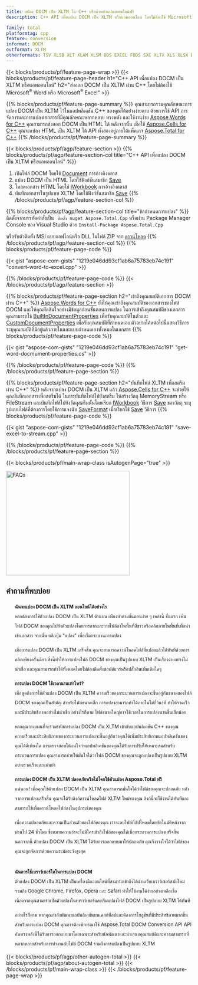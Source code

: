 ```yaml
---
title: แปลง DOCM เป็น XLTM ใน C++ หรือด้วยตัวแปลงออนไลน์ฟรี
description: C++ API เพื่อแปลง DOCM เป็น XLTM หรือแอพออนไลน์ โดยไม่ต้องใช้ Microsoft Word หรือ Microsoft Excel หรือทางออนไลน์ ทดสอบตัวแปลง DOCM เป็น XLTM ออนไลน์ฟรีอย่างรวดเร็วก่อนที่จะรวมโค้ด

family: total
platformtag: cpp
feature: conversion
informat: DOCM
outformat: XLTM
otherformats: TSV XLSB XLT XLAM XLSM ODS EXCEL FODS SXC XLTX XLS XLSX DIF CSV
---
```

{{< blocks/products/pf/feature-page-wrap >}}
{{< blocks/products/pf/feature-page-header h1="C++ API เพื่อแปลง DOCM เป็น XLTM หรือแอพออนไลน์" h2="ส่งออก DOCM เป็น XLTM ผ่าน C++ โดยไม่ต้องใช้ Microsoft<sup>&reg;</sup> Word หรือ Microsoft<sup>&reg;</sup> Excel" >}}

{{% blocks/products/pf/feature-page-summary %}}
คุณสามารถรวมคุณลักษณะการแปลง DOCM เป็น XLTM ไว้ในแอปพลิเคชัน C++ ของคุณได้อย่างง่ายดาย ด้วยการใช้ API การจัดการและการแปลงเอกสารที่มีคุณลักษณะหลากหลาย ทรงพลัง และใช้งานง่าย [Aspose.Words for C++](https://products.aspose.com/words/cpp/) คุณสามารถส่งออก DOCM เป็น HTML ได้ หลังจากนั้น เมื่อใช้ [Aspose.Cells for C++](https://products.aspose.com/cells/cpp/) คุณจะแปลง HTML เป็น XLTM ได้ API ทั้งสองอยู่ภายใต้แพ็คเกจ [Aspose.Total for C++](https://products.aspose.com/total/cpp/) 
{{% /blocks/products/pf/feature-page-summary  %}}

{{< blocks/products/pf/agp/feature-section >}}
{{% blocks/products/pf/agp/feature-section-col title="C++ API เพื่อแปลง DOCM เป็น XLTM หรือแอพออนไลน์" %}}
1. เปิดไฟล์ DOCM โดยใช้ [Document](https://reference.aspose.com/words/cpp/class/aspose.words.docmument) การอ้างอิงคลาส
2. แปลง DOCM เป็น HTML โดยใช้ฟังก์ชันสมาชิก [Save](https://reference.aspose.com/words/cpp/class/aspose.words.docmument#save_string_saveformat)
3. โหลดเอกสาร HTML โดยใช้ [IWorkbook](https://reference.aspose.com/cells/cpp/class/aspose.cells.i_workbook) การอ้างอิงคลาส
4. บันทึกเอกสารในรูปแบบ XLTM โดยใช้ฟังก์ชันสมาชิก [Save](https://reference.aspose.com/cells/cpp/class/aspose.cells.i_workbook#a5dc7de23f7ceba76a05dc1d49f51502e)
{{% /blocks/products/pf/agp/feature-section-col %}}

{{% blocks/products/pf/agp/feature-section-col title="ข้อกำหนดการแปลง" %}}
ติดตั้งจากบรรทัดคำสั่งเป็น ``` ติดตั้ง nuget Aspose.Total.Cpp``` หรือผ่าน Package Manager Console ของ Visual Studio ด้วย ```Install-Package Aspose.Total.Cpp```

หรือรับตัวติดตั้ง MSI แบบออฟไลน์หรือ DLL ในไฟล์ ZIP จาก [ดาวน์โหลด](https://releases.aspose.com/total/cpp)
{{% /blocks/products/pf/agp/feature-section-col %}}
{{% blocks/products/pf/feature-page-code %}}

{{< gist "aspose-com-gists" "1219e046dd93cf1ab6a75783eb74c191" "convert-word-to-excel.cpp" >}}



{{% /blocks/products/pf/feature-page-code %}}
{{< /blocks/products/pf/agp/feature-section >}}

{{% blocks/products/pf/feature-page-section  h2="เข้าถึงคุณสมบัติเอกสาร DOCM ผ่าน C++" %}}
[Aspose.Words for C++](https://products.aspose.com/words/cpp/) ยังให้คุณเข้าถึงคุณสมบัติของเอกสารของไฟล์ DOCM และให้คุณตัดสินใจอย่างมีข้อมูลก่อนขั้นตอนการแปลง ในการเข้าถึงคุณสมบัติของเอกสาร คุณสามารถใช้ [BuiltInDocumentProperties](https://reference.aspose.com/words/cpp/class/aspose.words.properties.built_in_docmument_properties) เพื่อรับคุณสมบัติในตัวและ [CustomDocumentProperties](https://https://reference.aspose.com/words/cpp/class/aspose.words.properties.custom_docmument_properties) เพื่อรับคุณสมบัติที่กำหนดเอง ตัวอย่างโค้ดต่อไปนี้แสดงวิธีการระบุคุณสมบัติที่มีอยู่แล้วภายในและแบบกำหนดเองทั้งหมดในเอกสาร
{{% blocks/products/pf/feature-page-code %}}

{{< gist "aspose-com-gists" "1219e046dd93cf1ab6a75783eb74c191" "get-word-docmument-properties.cs" >}}

{{% /blocks/products/pf/feature-page-code  %}}
{{% /blocks/products/pf/feature-page-section %}}

{{% blocks/products/pf/feature-page-section  h2="บันทึกไฟล์ XLTM เพื่อสตรีมผ่าน C++" %}}
หลังจากแปลง DOCM เป็น XLTM แล้ว [Aspose.Cells for C++](https://products.aspose.com/cells/cpp/) จะช่วยให้คุณบันทึกเอกสารเพื่อสตรีมได้ ในการบันทึกไฟล์ไปยังสตรีม ให้สร้างวัตถุ MemoryStream หรือ FileStream และบันทึกไฟล์ไปยังวัตถุสตรีมนั้นโดยเรียก [IWorkbook](https://reference.aspose.com/cells/cpp/class/aspose.cells.i_workbook) วิธีการ [Save](https://reference.aspose.com/cells/cpp/class/aspose.cells.i_workbook#a77072cfb929787df9ad1f38b02f58349) ของวัตถุ ระบุรูปแบบไฟล์ที่ต้องการโดยใช้การแจงนับ [SaveFormat](https://reference.aspose.com/cells/cpp/namespace/aspose.cells#a11cae527e4e68f1adcac8f47ea64481a) เมื่อเรียกใช้ [Save](https://reference.aspose.com) วิธีการ
{{% blocks/products/pf/feature-page-code %}}

{{< gist "aspose-com-gists" "1219e046dd93cf1ab6a75783eb74c191" "save-excel-to-stream.cpp" >}}

{{% /blocks/products/pf/feature-page-code  %}}
{{% /blocks/products/pf/feature-page-section %}}

{{< blocks/products/pf/main-wrap-class isAutogenPage="true" >}}
<style>.howtolist li{margin-right: 0!important;line-height: 26px;position: relative;margin-bottom: 10px;font-size: 13px;list-style-type: none;}</style>
<div class="col-md-12 tl bg-gray-dark howtolist section">
  <a class="anchor" name="faqpage"></a>
  <div class="container tl dflex" itemscope="" itemtype="https://schema.org/FAQPage">
      <div class="col-md-4 howtosectiongfx">
          <img class="social-panel-hide-on-mobile" src="https://www.groupdocs.cloud/templates/brand/images/groupdocs/conversion/groupdocs_conversion-brand.png" alt="FAQs" width="335" height="283">
      </div>
      <div class="howtosection col-md-8">
          <div>
              <h2>คำถามที่พบบ่อย</h2>
              <ul>
                  <li itemscope="" itemprop="mainEntity" itemtype="https://schema.org/Question">
                      <div>
                          <span itemprop="name"><b>ฉันจะแปลง DOCM เป็น XLTM ออนไลน์ได้อย่างไร</b></span>
                      </div>
                      <div itemscope="" itemprop="acceptedAnswer" itemtype="https://schema.org/Answer">
                          <span itemprop="text">หากต้องการใช้ตัวแปลง DOCM เป็น XLTM ด้านบน เพียงทำตามขั้นตอนง่าย ๆ เหล่านี้ ขั้นแรก เพิ่มไฟล์ DOCM ของคุณไปยังตัวแปลงโดยการลากและวางไฟล์ลงในพื้นที่สีขาวหรือคลิกภายในพื้นที่เพื่อนำเข้าเอกสาร จากนั้น คลิกปุ่ม "แปลง" เพื่อเริ่มกระบวนการแปลง<br />

เมื่อการแปลง DOCM เป็น XLTM เสร็จสิ้น คุณจะสามารถดาวน์โหลดไฟล์ที่แปลงแล้วได้ทันทีด้วยการคลิกเพียงครั้งเดียว สิ่งนี้ทำให้การแปลงไฟล์ DOCM ของคุณเป็นรูปแบบ XLTM เป็นเรื่องง่ายอย่างไม่น่าเชื่อ และคุณสามารถทำได้ทั้งหมดโดยไม่ต้องติดตั้งซอฟต์แวร์หรือปลั๊กอินเพิ่มเติมใดๆ</span>
                      </div>
                  </li>
                  <li itemscope="" itemprop="mainEntity" itemtype="https://schema.org/Question">
                      <div>
                          <span itemprop="name"><b>การแปลง DOCM ใช้เวลานานเท่าไหร่?</b></span>
                      </div>
                      <div itemscope="" itemprop="acceptedAnswer" itemtype="https://schema.org/Answer">
                          <span itemprop="text">เมื่อพูดถึงการใช้ตัวแปลง DOCM เป็น XLTM ความเร็วของกระบวนการแปลงจะขึ้นอยู่กับขนาดของไฟล์ DOCM ของคุณเป็นสำคัญ สำหรับไฟล์ขนาดเล็ก การแปลงสามารถทำได้ภายในไม่กี่วินาที ทำให้รวดเร็วและมีประสิทธิภาพอย่างไม่น่าเชื่อ อย่างไรก็ตาม ไฟล์ขนาดใหญ่อาจใช้เวลาในการแปลงนานขึ้นเล็กน้อย<br />

หากคุณวางแผนที่จะรวมรหัสการแปลง DOCM เป็น XLTM เข้ากับแอปพลิเคชัน C++ ของคุณ ความเร็วและประสิทธิภาพของกระบวนการแปลงจะขึ้นอยู่กับว่าคุณได้เพิ่มประสิทธิภาพแอปพลิเคชันของคุณได้ดีเพียงใด การตรวจสอบให้แน่ใจว่าแอปพลิเคชันของคุณได้รับการปรับให้เหมาะสมสำหรับกระบวนการแปลง คุณสามารถช่วยให้มั่นใจได้ว่าไฟล์ DOCM ของคุณจะถูกแปลงเป็นรูปแบบ XLTM อย่างรวดเร็วและแม่นยำ</span>
                      </div>
                  </li>
                  <li itemscope="" itemprop="mainEntity" itemtype="https://schema.org/Question">
                      <div>
                          <span itemprop="name"><b>การแปลง DOCM เป็น XLTM ปลอดภัยหรือไม่โดยใช้ตัวแปลง Aspose.Total ฟรี</b></span>
                      </div>
                      <div itemscope="" itemprop="acceptedAnswer" itemtype="https://schema.org/Answer">
                          <span itemprop="text">แน่นอน! เมื่อคุณใช้ตัวแปลง DOCM เป็น XLTM คุณสามารถมั่นใจได้ว่าไฟล์ของคุณจะปลอดภัย หลังจากการแปลงเสร็จสิ้น คุณจะได้รับลิงก์ดาวน์โหลดไฟล์ XLTM ใหม่ของคุณ ลิงก์นี้จะใช้งานได้ทันทีและสามารถใช้เพื่อดาวน์โหลดไฟล์ลงในอุปกรณ์ของคุณ<br />

เพื่อความปลอดภัยและความเป็นส่วนตัวของไฟล์ของคุณ เราจะลบไฟล์ที่อัปโหลดโดยอัตโนมัติหลังจากผ่านไป 24 ชั่วโมง ซึ่งหมายความว่าจะไม่มีใครเข้าถึงไฟล์ของคุณได้เมื่อกระบวนการแปลงเสร็จสิ้น นอกจากนี้ ตัวแปลง DOCM เป็น XLTM ได้รับการออกแบบมาให้ปลอดภัย คุณจึงวางใจได้ว่าไฟล์ของคุณจะถูกจัดการด้วยความระมัดระวังสูงสุด</span>
                      </div>
                  </li>                 
                  <li itemscope="" itemprop="mainEntity" itemtype="https://schema.org/Question">
                      <div>
                          <span itemprop="name"><b>ฉันควรใช้เบราว์เซอร์ใดในการแปลง DOCM</b></span>
                      </div>
                      <div itemscope="" itemprop="acceptedAnswer" itemtype="https://schema.org/Answer">
                          <span itemprop="text">ตัวแปลง DOCM เป็น XLTM เป็นเครื่องมือออนไลน์ที่สามารถเข้าถึงได้ผ่านเว็บเบราว์เซอร์สมัยใหม่ รวมถึง Google Chrome, Firefox, Opera และ Safari ทำให้ใช้งานได้ง่ายอย่างเหลือเชื่อ เนื่องจากคุณสามารถเปิดตัวแปลงในเบราว์เซอร์และเริ่มแปลงไฟล์ DOCM เป็นรูปแบบ XLTM ได้ทันที<br />

อย่างไรก็ตาม หากคุณกำลังพัฒนาแอปพลิเคชันบนเดสก์ท็อปและต้องการโซลูชันที่มีประสิทธิภาพมากขึ้นสำหรับการแปลง DOCM คุณอาจต้องพิจารณาใช้ Aspose.Total DOCM Conversion API API อันทรงพลังนี้ได้รับการออกแบบมาโดยเฉพาะสำหรับนักพัฒนาและนำเสนอคุณสมบัติและความสามารถที่หลากหลายสำหรับการทำงานกับไฟล์ DOCM รวมถึงการแปลงเป็นรูปแบบ XLTM</span>
                      </div>
                  </li>
              </ul>
          </div>
      </div>
  </div>
{{< blocks/products/pf/agp/other-autogen-total >}}
{{< blocks/products/pf/agp/about-autogen-total >}} 
{{< /blocks/products/pf/main-wrap-class >}}
{{< /blocks/products/pf/feature-page-wrap >}}